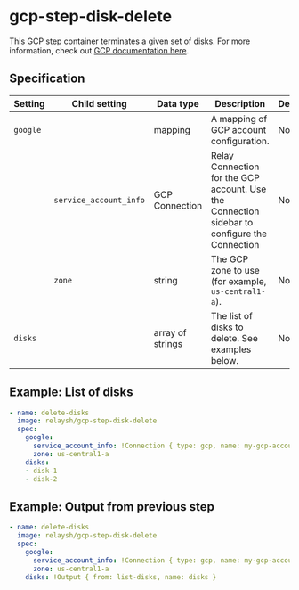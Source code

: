 # gcp-step-disk-delete

This GCP step container terminates a given set of disks. For more information, check out [GCP documentation here](https://cloud.google.com/compute/docs/reference/rest/v1/disks/delete).

## Specification 

| Setting | Child setting | Data type | Description | Default | Required |
|---------|---------------|-----------|-------------|---------|----------|
| `google` || mapping | A mapping of GCP account configuration. | None | True |
|| `service_account_info` | GCP Connection | Relay Connection for the GCP account. Use the Connection sidebar to configure the Connection | None | True |
|| `zone` | string | The GCP zone to use (for example, `us-central1-a`). | None | True |
| `disks` || array of strings | The list of disks to delete. See examples below. | None | True |

## Example: List of disks

```yaml
- name: delete-disks
  image: relaysh/gcp-step-disk-delete	
  spec:
    google:
      service_account_info: !Connection { type: gcp, name: my-gcp-account }
      zone: us-central1-a
    disks: 
    - disk-1
    - disk-2
```

## Example: Output from previous step

```yaml
- name: delete-disks
  image: relaysh/gcp-step-disk-delete	
  spec:
    google:
      service_account_info: !Connection { type: gcp, name: my-gcp-account }
      zone: us-central1-a
    disks: !Output { from: list-disks, name: disks }
```